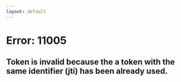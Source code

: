 ```yaml
---
layout: default
---
```


# Error: 11005
## Token is invalid because the a token with the same identifier (jti) has been already used.
